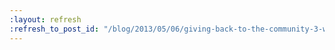 ```yaml
---
:layout: refresh
:refresh_to_post_id: "/blog/2013/05/06/giving-back-to-the-community-3-ways-to-keep-jenkins-growing"
---
```

